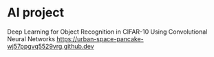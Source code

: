 # AI project 
Deep Learning for Object Recognition in CIFAR-10 Using Convolutional Neural Networks
https://urban-space-pancake-wj57ppgvq5529vrg.github.dev

